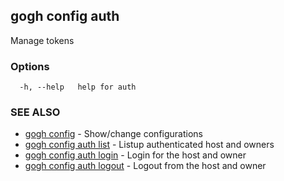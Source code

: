 ## gogh config auth

Manage tokens

### Options

```
  -h, --help   help for auth
```

### SEE ALSO

* [gogh config](gogh_config.md)	 - Show/change configurations
* [gogh config auth list](gogh_config_auth_list.md)	 - Listup authenticated host and owners
* [gogh config auth login](gogh_config_auth_login.md)	 - Login for the host and owner
* [gogh config auth logout](gogh_config_auth_logout.md)	 - Logout from the host and owner

